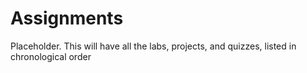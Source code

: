 ---
---

# Assignments

Placeholder. This will have all the labs, projects, and quizzes, listed in chronological order